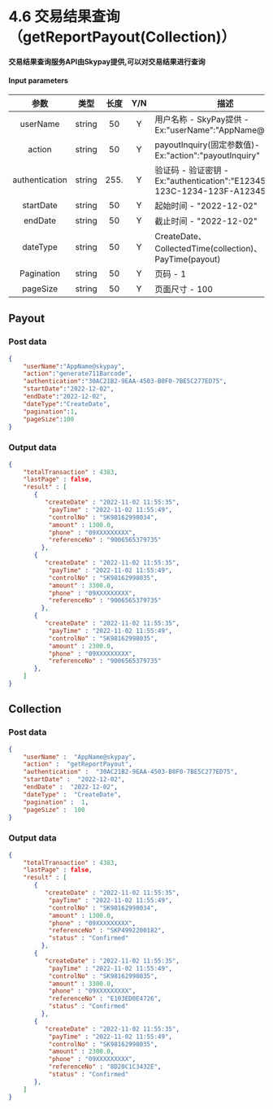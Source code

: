 # 4.6 交易结果查询（getReportPayout(Collection)）

#### 交易结果查询服务API由Skypay提供,可以对交易结果进行查询
#### Input parameters
| 参数                        |    类型     | 长度  |Y/N  |描述|
| :-------------------------: | :-----------: |:-----:|:--:|--------------------------------|   
|userName|string|50|Y|用户名称 - SkyPay提供 - Ex:"userName":"AppName@skypay"|
|action|string|50|Y| payoutInquiry(固定参数值)- Ex:"action":"payoutInquiry"|
|authentication|string |255.|Y|验证码 - 验证密钥 - Ex:"authentication":"E1234567-123C-1234-123F-A12345670"|
|startDate|string|50| Y|起始时间 - "2022-12-02"|
|endDate |string|50|Y|截止时间 - "2022-12-02"|
|dateType|string|50|Y|CreateDate、CollectedTime(collection)、PayTime(payout)|
|Pagination |string|50|Y|页码 - 1|
|pageSize |string|50|Y|页面尺寸 - 100|

## Payout
### Post data
```json
{
    "userName":"AppName@skypay",
    "action":"generate711Barcode",
    "authentication":"30AC21B2-9EAA-4503-B0F0-7BE5C277ED75",
    "startDate":"2022-12-02",
    "endDate":"2022-12-02",
    "dateType":"CreateDate",
    "pagination":1,
    "pageSize":100
}
```

### Output data
```json
{
    "totalTransaction" : 4383,
    "lastPage" : false,
    "result" : [
       { 
          "createDate" : "2022-11-02 11:55:35",
           "payTime" : "2022-11-02 11:55:49",
           "controlNo" : "SK98162998034",
           "amount" : 1300.0,
           "phone" : "09XXXXXXXXX",
           "referenceNo" : "9006565379735"
         },
       { 
          "createDate" : "2022-11-02 11:55:35",
           "payTime" : "2022-11-02 11:55:49",
           "controlNo" : "SK98162998035",
           "amount" : 3300.0,
           "phone" : "09XXXXXXXXX",
           "referenceNo" : "9006565379735"
         },
       { 
          "createDate" : "2022-11-02 11:55:35",
           "payTime" : "2022-11-02 11:55:49",
           "controlNo" : "SK98162998035",
           "amount" : 2300.0,
           "phone" : "09XXXXXXXXX",
           "referenceNo" : "9006565379735"
       },
    ]
}
```

## Collection
### Post data
```json
{
    "userName" :  "AppName@skypay",
    "action" :  "getReportPayout",
    "authentication" :  "30AC21B2-9EAA-4503-B0F0-7BE5C277ED75",
    "startDate" :  "2022-12-02",
    "endDate" :  "2022-12-02",
    "dateType" :  "CreateDate",
    "pagination" :  1,
    "pageSize" :  100
}
```

### Output data
```json
{
    "totalTransaction" : 4383,
    "lastPage" : false,
    "result" : [
       { 
          "createDate" : "2022-11-02 11:55:35",
           "payTime" : "2022-11-02 11:55:49",
           "controlNo" : "SK98162998034",
           "amount" : 1300.0,
           "phone" : "09XXXXXXXXX",
           "referenceNo" : "SKP4992200182",
           "status" : "Confirmed"
         },
       { 
          "createDate" : "2022-11-02 11:55:35",
           "payTime" : "2022-11-02 11:55:49",
           "controlNo" : "SK98162998035",
           "amount" : 3300.0,
           "phone" : "09XXXXXXXXX",
           "referenceNo" : "E103ED0E4726",
           "status" : "Confirmed"
         },
       { 
          "createDate" : "2022-11-02 11:55:35",
           "payTime" : "2022-11-02 11:55:49",
           "controlNo" : "SK98162998035",
           "amount" : 2300.0,
           "phone" : "09XXXXXXXXX",
           "referenceNo" : "8D20C1C3432E",
           "status" : "Confirmed"
       },
    ]
}
```